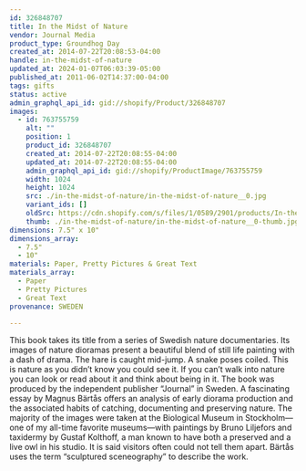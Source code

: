 ```yaml
---
id: 326848707
title: In the Midst of Nature
vendor: Journal Media
product_type: Groundhog Day
created_at: 2014-07-22T20:08:53-04:00
handle: in-the-midst-of-nature
updated_at: 2024-01-07T06:03:39-05:00
published_at: 2011-06-02T14:37:00-04:00
tags: gifts
status: active
admin_graphql_api_id: gid://shopify/Product/326848707
images:
  - id: 763755759
    alt: ""
    position: 1
    product_id: 326848707
    created_at: 2014-07-22T20:08:55-04:00
    updated_at: 2014-07-22T20:08:55-04:00
    admin_graphql_api_id: gid://shopify/ProductImage/763755759
    width: 1024
    height: 1024
    src: ./in-the-midst-of-nature/in-the-midst-of-nature__0.jpg
    variant_ids: []
    oldSrc: https://cdn.shopify.com/s/files/1/0589/2901/products/In-the-Midst-of-Nature.jpeg?v=1406074135
    thumb: ./in-the-midst-of-nature/in-the-midst-of-nature__0-thumb.jpg
dimensions: 7.5" x 10"
dimensions_array:
  - 7.5"
  - 10"
materials: Paper, Pretty Pictures & Great Text
materials_array:
  - Paper
  - Pretty Pictures
  - Great Text
provenance: SWEDEN

---
```


This book takes its title from a series of Swedish nature documentaries. Its images of nature dioramas present a beautiful blend of still life painting with a dash of drama. The hare is caught mid-jump. A snake poses coiled. This is nature as you didn’t know you could see it. If you can’t walk into nature you can look or read about it and think about being in it. The book was produced by the independent publisher “Journal” in Sweden. A fascinating essay by Magnus Bärtås offers an analysis of early diorama production and the associated habits of catching, documenting and preserving nature. The majority of the images were taken at the Biological Museum in Stockholm—one of my all-time favorite museums—with paintings by Bruno Liljefors and taxidermy by Gustaf Kolthoff, a man known to have both a preserved and a live owl in his studio. It is said visitors often could not tell them apart. Bärtås uses the term “sculptured sceneography” to describe the work.